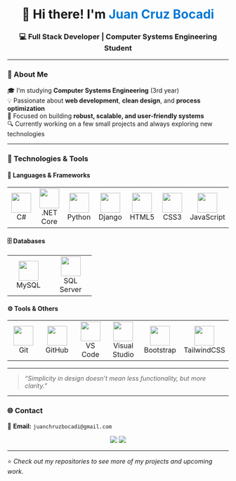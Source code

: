 <!-- Animated Header -->
<h1 align="center">👋 Hi there! I'm <span style="color:#0078D7;">Juan Cruz Bocadi</span></h1>
<h3 align="center">💻 Full Stack Developer | Computer Systems Engineering Student</h3>

---

### 🚀 About Me
🎓 I’m studying **Computer Systems Engineering** (3rd year)  
💡 Passionate about **web development**, **clean design**, and **process optimization**  
🧠 Focused on building **robust, scalable, and user-friendly systems**  
🔍 Currently working on a few small projects and always exploring new technologies  

---

### 🧰 Technologies & Tools

#### 💠 Languages & Frameworks
<p align="center">
  <table>
    <tr>
      <td align="center" width="80">
        <img src="https://cdn.jsdelivr.net/gh/devicons/devicon/icons/csharp/csharp-original.svg" width="45" height="45"/><br>C#
      </td>
      <td align="center" width="80">
        <img src="https://cdn.jsdelivr.net/gh/devicons/devicon/icons/dotnetcore/dotnetcore-original.svg" width="45" height="45"/><br>.NET Core
      </td>
      <td align="center" width="80">
        <img src="https://cdn.jsdelivr.net/gh/devicons/devicon/icons/python/python-original.svg" width="45" height="45"/><br>Python
      </td>
      <td align="center" width="80">
        <img src="https://cdn.jsdelivr.net/gh/devicons/devicon/icons/django/django-plain.svg" width="45" height="45"/><br>Django
      </td>
      <td align="center" width="80">
        <img src="https://cdn.jsdelivr.net/gh/devicons/devicon/icons/html5/html5-original.svg" width="45" height="45"/><br>HTML5
      </td>
      <td align="center" width="80">
        <img src="https://cdn.jsdelivr.net/gh/devicons/devicon/icons/css3/css3-original.svg" width="45" height="45"/><br>CSS3
      </td>
      <td align="center" width="80">
        <img src="https://cdn.jsdelivr.net/gh/devicons/devicon/icons/javascript/javascript-original.svg" width="45" height="45"/><br>JavaScript
      </td>
    </tr>
  </table>
</p>

#### 🗄️ Databases
<p align="center">
  <table>
    <tr>
      <td align="center" width="80">
        <img src="https://cdn.jsdelivr.net/gh/devicons/devicon/icons/mysql/mysql-original.svg" width="45" height="45"/><br>MySQL
      </td>
      <td align="center" width="80">
        <img src="https://cdn.jsdelivr.net/gh/devicons/devicon/icons/microsoftsqlserver/microsoftsqlserver-plain.svg" width="45" height="45"/><br>SQL Server
      </td>
    </tr>
  </table>
</p>

#### ⚙️ Tools & Others
<p align="center">
  <table>
    <tr>
      <td align="center" width="80">
        <img src="https://cdn.jsdelivr.net/gh/devicons/devicon/icons/git/git-original.svg" width="45" height="45"/><br>Git
      </td>
      <td align="center" width="80">
        <img src="https://cdn.jsdelivr.net/gh/devicons/devicon/icons/github/github-original.svg" width="45" height="45"/><br>GitHub
      </td>
      <td align="center" width="80">
        <img src="https://cdn.jsdelivr.net/gh/devicons/devicon/icons/vscode/vscode-original.svg" width="45" height="45"/><br>VS Code
      </td>
      <td align="center" width="80">
        <img src="https://cdn.jsdelivr.net/gh/devicons/devicon/icons/visualstudio/visualstudio-plain.svg" width="45" height="45"/><br>Visual Studio
      </td>
      <td align="center" width="80">
        <img src="https://cdn.jsdelivr.net/gh/devicons/devicon/icons/bootstrap/bootstrap-original.svg" width="45" height="45"/><br>Bootstrap
      </td>
      <td align="center" width="80">
        <img src="https://skillicons.dev/icons?i=tailwind" width="45" height="45"/><br>TailwindCSS
      </td>
    </tr>
  </table>
</p>

---

> *“Simplicity in design doesn’t mean less functionality, but more clarity.”*

---

### 🌐 Contact

📧 **Email:** `juanchruzbocadi@gmail.com`

<p align="center">
  <a href="https://www.linkedin.com/in/juan-cruz-bocadi-384695243/"><img src="https://img.shields.io/badge/-LinkedIn-0077B5?style=for-the-badge&logo=linkedin&logoColor=white"></a>
  <a href="https://github.com/JuanBocadi"><img src="https://img.shields.io/badge/-GitHub-181717?style=for-the-badge&logo=github&logoColor=white"></a>
</p>

---

⭐ *Check out my repositories to see more of my projects and upcoming work.*
